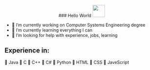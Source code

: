 <center> ### Hello World <img src="https://github.com/JayantGoel001/JayantGoel001/blob/master/GIF/Hi.gif" width="40px" /> </center>

<!--
**TobyTowler/TobyTowler** is a ✨ _special_ ✨ repository because its `README.md` (this file) appears on your GitHub profile.

Here are some ideas to get you started:

- 🔭 I’m currently working on ...
- 🌱 I’m currently learning ...
- 👯 I’m looking to collaborate on ...
- 🤔 I’m looking for help with ...
- 💬 Ask me about ...
- 📫 How to reach me: ...
- 😄 Pronouns: ...
- ⚡ Fun fact: ...
-->

- 🔭 I’m currently working on Computer Systems Engineering degree
- 🌱 I’m currently learning everything I can
- 🤔 I’m looking for help with experience, jobs, learning

## Experience in:
🦞 Java
🦞 C
🦞 C++
🦞 C#
🦞 Python
🦞 HTML
🦞 CSS
🦞 JaveScript

